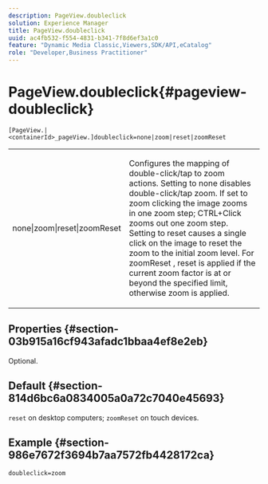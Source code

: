 ```yaml
---
description: PageView.doubleclick
solution: Experience Manager
title: PageView.doubleclick
uuid: ac4fb532-f554-4831-b341-7f8d6ef3a1c0
feature: "Dynamic Media Classic,Viewers,SDK/API,eCatalog"
role: "Developer,Business Practitioner"
---
```


# PageView.doubleclick{#pageview-doubleclick}

 `[PageView.|<containerId>_pageView.]doubleclick=none|zoom|reset|zoomReset`

<table id="table_942C8BDBDE1B441596987E9E971202E7"> 
 <tbody> 
  <tr> 
   <td colname="col1"> <p> <span class="codeph"> none|zoom|reset|zoomReset </span> </p> </td> 
   <td colname="col2"> <p> Configures the mapping of double-click/tap to zoom actions. Setting to <span class="codeph"> none </span> disables double-click/tap zoom. If set to <span class="codeph"> zoom </span> clicking the image zooms in one zoom step; CTRL+Click zooms out one zoom step. Setting to <span class="codeph"> reset </span> causes a single click on the image to reset the zoom to the initial zoom level. For <span class="codeph"> zoomReset </span>, reset is applied if the current zoom factor is at or beyond the specified limit, otherwise zoom is applied. </p> </td> 
  </tr> 
 </tbody> 
</table>

## Properties {#section-03b915a16cf943afadc1bbaa4ef8e2eb}

Optional.

## Default {#section-814d6bc6a0834005a0a72c7040e45693}

`reset` on desktop computers; `zoomReset` on touch devices.

## Example {#section-986e7672f3694b7aa7572fb4428172ca}

`doubleclick=zoom` 
